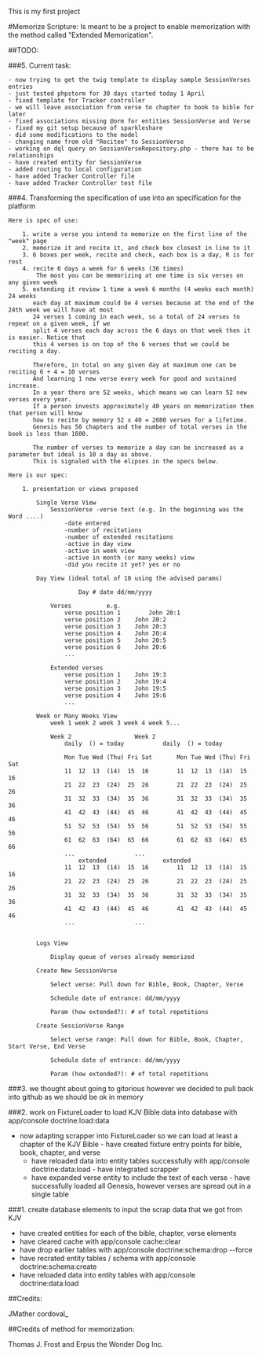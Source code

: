 This is my first project

#Memorize Scripture: Is meant to be a project to enable memorization with the method called "Extended Memorization".

##TODO:

###5. Current task:

	- now trying to get the twig template to display sample SessionVerses entries
	- just tested phpstorm for 30 days started today 1 April
	- fixed template for Tracker controller
	- we will leave association from verse to chapter to book to bible for later
	- fixed associations missing @orm for entities SessionVerse and Verse
	- fixed my git setup because of sparkleshare
	- did some modifications to the model
	- changing name from old "Recitee" to SessionVerse	
	- working on dql query on SessionVerseRepository.php - there has to be relationships
	- have created entity for SessionVerse
	- added routing to local configuration
	- have added Tracker Controller file
	- have added Tracker Controller test file



###4. Transforming the specification of use into an specification for the platform

	Here is spec of use:

		1. write a verse you intend to memorize on the first line of the "week" page
		2. memorize it and recite it, and check box closest in line to it
		3. 6 boxes per week, recite and check, each box is a day, R is for rest
		4. recite 6 days a week for 6 weeks (36 times)
			The most you can be memorizing at one time is six verses on any given week
		5. extending it review 1 time a week 6 months (4 weeks each month) 24 weeks
		   each day at maximum could be 4 verses because at the end of the 24th week we will have at most
		   24 verses 1 coming in each week, so a total of 24 verses to repeat on a given week, if we
		   split 4 verses each day across the 6 days on that week then it is easier. Notice that
		   this 4 verses is on top of the 6 verses that we could be reciting a day.

		   Therefore, in total on any given day at maximum one can be reciting 6 + 4 = 10 verses
		   And learning 1 new verse every week for good and sustained increase.
		   In a year there are 52 weeks, which means we can learn 52 new verses every year.
		   If a person invests approximately 40 years on memorization then that person will know
		   how to recite by memory 52 x 40 = 2080 verses for a lifetime.
		   Genesis has 50 chapters and the number of total verses in the book is less than 1600.

		   The number of verses to memorize a day can be increased as a parameter but ideal is 10 a day as above.
		   This is signaled with the elipses in the specs below.

	Here is our spec:

		1. presentation or views proposed
			
			Single Verse View
				SessionVerse -verse text (e.g. In the beginning was the Word ....)
					-date entered
					-number of recitations
					-number of extended recitations
					-active in day view
					-active in week view
					-active in month (or many weeks) view
					-did you recite it yet? yes or no

			Day View (ideal total of 10 using the advised params)

						Day # date dd/mm/yyyy

				Verses			e.g.	
					verse position 1    	John 20:1
					verse position 2	John 20:2
					verse position 3	John 20:3
					verse position 4	John 20:4
					verse position 5	John 20:5
					verse position 6	John 20:6
					...

				Extended verses
					verse position 1	John 19:3
					verse position 2	John 19:4
					verse position 3	John 19:5
					verse position 4	John 19:6
					...

			Week or Many Weeks View
				week 1 week 2 week 3 week 4 week 5...
					
				Week 2					Week 2
					daily  () = today			daily  () = today

					Mon Tue Wed (Thu) Fri Sat		Mon Tue Wed (Thu) Fri Sat
					11  12  13  (14)  15  16		11  12  13  (14)  15  16
					21  22  23  (24)  25  26		21  22  23  (24)  25  26
					31  32  33  (34)  35  36		31  32  33  (34)  35  36
					41  42  43  (44)  45  46		41  42  43  (44)  45  46
					51  52  53  (54)  55  56		51  52  53  (54)  55  56
					61  62  63  (64)  65  66		61  62  63  (64)  65  66
					...					...
						extended				extended
					11  12  13  (14)  15  16		11  12  13  (14)  15  16
					21  22  23  (24)  25  26		21  22  23  (24)  25  26
					31  32  33  (34)  35  36		31  32  33  (34)  35  36
					41  42  43  (44)  45  46		41  42  43  (44)  45  46	
					...					...

			
			Logs View

				Display queue of verses already memorized

			Create New SessionVerse

				Select verse: Pull down for Bible, Book, Chapter, Verse

				Schedule date of entrance: dd/mm/yyyy

				Param (how extended?): # of total repetitions
				
			Create SessionVerse Range

				Select verse range: Pull down for Bible, Book, Chapter, Start Verse, End Verse

				Schedule date of entrance: dd/mm/yyyy

				Param (how extended?): # of total repetitions

###3. we thought about going to gitorious however we decided to pull back into github as we should be ok in memory

###2. work on FixtureLoader to load KJV Bible data into database with app/console doctrine:load:data
   - now adapting scrapper into FixtureLoader so we can load at least a chapter of the KJV Bible
   	- have created fixture entry points for bible, book, chapter, and verse
        - have reloaded data into entity tables successfully with app/console doctrine:data:load
	- have integrated scrapper
        - have expanded verse entity to include the text of each verse
	- have successfully loaded all Genesis, however verses are spread out in a single table

###1. create database elements to input the scrap data that we got from KJV
   - have created entities for each of the bible, chapter, verse elements
   - have cleared cache with app/console cache:clear
   - have drop earlier tables with app/console doctrine:schema:drop --force
   - have recrated entity tables / schema with app/console doctrine:schema:create
   - have reloaded data into entity tables with app/console doctrine:data:load

	
##Credits:

JMather
cordoval_

##Credits of method for memorization:

Thomas J. Frost and Erpus the Wonder Dog Inc.

